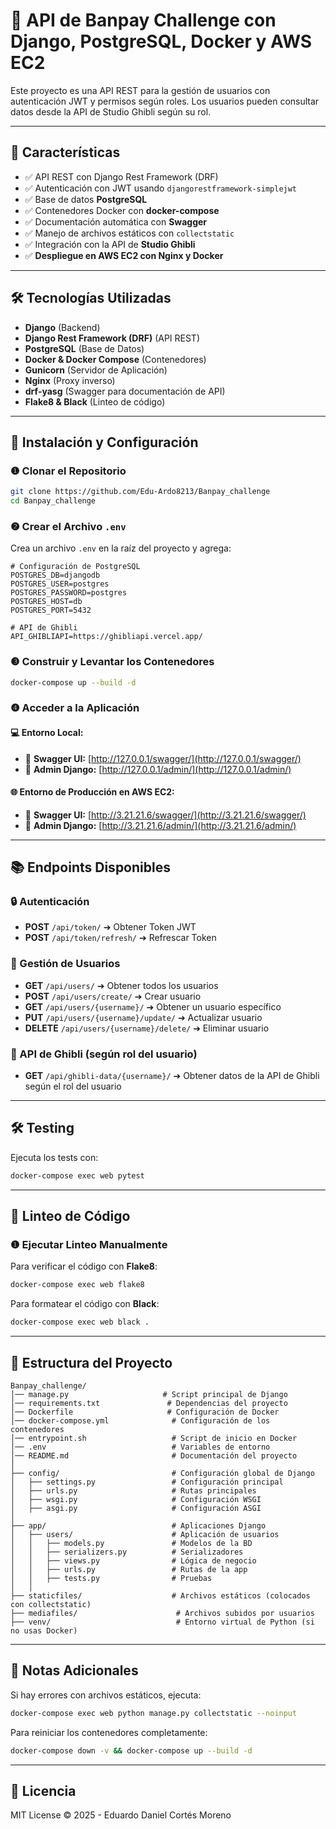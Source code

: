 # 🚀 API de Banpay Challenge con Django, PostgreSQL, Docker y AWS EC2

Este proyecto es una API REST para la gestión de usuarios con autenticación JWT y permisos según roles. Los usuarios pueden consultar datos desde la API de Studio Ghibli según su rol.

---

## 📌 Características

- ✅ API REST con Django Rest Framework (DRF)
- ✅ Autenticación con JWT usando `djangorestframework-simplejwt`
- ✅ Base de datos **PostgreSQL**
- ✅ Contenedores Docker con **docker-compose**
- ✅ Documentación automática con **Swagger**
- ✅ Manejo de archivos estáticos con `collectstatic`
- ✅ Integración con la API de **Studio Ghibli**
- ✅ **Despliegue en AWS EC2 con Nginx y Docker**

---

## 🛠️ Tecnologías Utilizadas

- **Django** (Backend)
- **Django Rest Framework (DRF)** (API REST)
- **PostgreSQL** (Base de Datos)
- **Docker & Docker Compose** (Contenedores)
- **Gunicorn** (Servidor de Aplicación)
- **Nginx** (Proxy inverso)
- **drf-yasg** (Swagger para documentación de API)
- **Flake8 & Black** (Linteo de código)

---

## 🚀 Instalación y Configuración

### ❶ Clonar el Repositorio
```bash
git clone https://github.com/Edu-Ardo8213/Banpay_challenge
cd Banpay_challenge
```

### ❷ Crear el Archivo `.env`
Crea un archivo `.env` en la raíz del proyecto y agrega:
```env
# Configuración de PostgreSQL
POSTGRES_DB=djangodb
POSTGRES_USER=postgres
POSTGRES_PASSWORD=postgres
POSTGRES_HOST=db
POSTGRES_PORT=5432

# API de Ghibli
API_GHIBLIAPI=https://ghibliapi.vercel.app/
```

### ❸ Construir y Levantar los Contenedores
```bash
docker-compose up --build -d
```

### ❹ Acceder a la Aplicación

#### **💻 Entorno Local:**
- 📀 **Swagger UI:** [http://127.0.0.1/swagger/](http://127.0.0.1/swagger/)
- 🏢 **Admin Django:** [http://127.0.0.1/admin/](http://127.0.0.1/admin/)

#### **🌐 Entorno de Producción en AWS EC2:**
- 📀 **Swagger UI:** [http://3.21.21.6/swagger/](http://3.21.21.6/swagger/)
- 🏢 **Admin Django:** [http://3.21.21.6/admin/](http://3.21.21.6/admin/)

---

## 📚 Endpoints Disponibles

### 🔒 Autenticación
- **POST** `/api/token/` ➔ Obtener Token JWT
- **POST** `/api/token/refresh/` ➔ Refrescar Token

### 👤 Gestión de Usuarios
- **GET** `/api/users/` ➔ Obtener todos los usuarios
- **POST** `/api/users/create/` ➔ Crear usuario
- **GET** `/api/users/{username}/` ➔ Obtener un usuario específico
- **PUT** `/api/users/{username}/update/` ➔ Actualizar usuario
- **DELETE** `/api/users/{username}/delete/` ➔ Eliminar usuario

### 🎥 API de Ghibli (según rol del usuario)
- **GET** `/api/ghibli-data/{username}/` ➔ Obtener datos de la API de Ghibli según el rol del usuario

---

## 🛠️ Testing
Ejecuta los tests con:
```bash
docker-compose exec web pytest
```

---

## 🤖 Linteo de Código

### ❶ Ejecutar Linteo Manualmente

Para verificar el código con **Flake8**:
```bash
docker-compose exec web flake8
```

Para formatear el código con **Black**:
```bash
docker-compose exec web black .
```

---

## 📂 Estructura del Proyecto

```plaintext
Banpay_challenge/
│── manage.py                     # Script principal de Django
│── requirements.txt               # Dependencias del proyecto
│── Dockerfile                     # Configuración de Docker
│── docker-compose.yml              # Configuración de los contenedores
│── entrypoint.sh                   # Script de inicio en Docker
│── .env                            # Variables de entorno
│── README.md                       # Documentación del proyecto
│
├── config/                         # Configuración global de Django
│   ├── settings.py                 # Configuración principal
│   ├── urls.py                     # Rutas principales
│   ├── wsgi.py                     # Configuración WSGI
│   ├── asgi.py                     # Configuración ASGI
│
├── app/                            # Aplicaciones Django
│   ├── users/                      # Aplicación de usuarios
│   │   ├── models.py               # Modelos de la BD
│   │   ├── serializers.py          # Serializadores
│   │   ├── views.py                # Lógica de negocio
│   │   ├── urls.py                 # Rutas de la app
│   │   ├── tests.py                # Pruebas
│   │
├── staticfiles/                    # Archivos estáticos (colocados con collectstatic)
├── mediafiles/                      # Archivos subidos por usuarios
├── venv/                            # Entorno virtual de Python (si no usas Docker)
```

---

## 📘 Notas Adicionales

Si hay errores con archivos estáticos, ejecuta:
```bash
docker-compose exec web python manage.py collectstatic --noinput
```

Para reiniciar los contenedores completamente:
```bash
docker-compose down -v && docker-compose up --build -d
```

---

## 📝 Licencia
MIT License © 2025 - Eduardo Daniel Cortés Moreno

